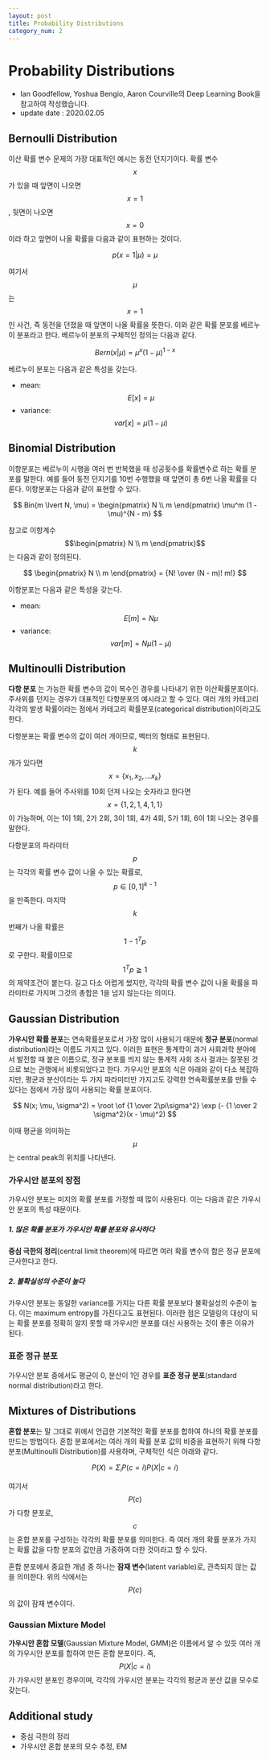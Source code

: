 ```yaml
---
layout: post
title: Probability Distributions
category_num: 2
---
```


# Probability Distributions

- Ian Goodfellow, Yoshua Bengio, Aaron Courville의 Deep Learning Book을 참고하여 작성했습니다.
- update date : 2020.02.05

## Bernoulli Distribution

이산 확률 변수 문제의 가장 대표적인 예시는 동전 던지기이다. 확률 변수 $$x$$가 있을 때 앞면이 나오면 $$x=1$$, 뒷면이 나오면 $$x = 0$$이라 하고 앞면이 나올 확률을 다음과 같이 표현하는 것이다.

$$
p(x = 1 \lvert \mu) = \mu
$$

여기서 $$\mu$$는 $$x = 1$$인 사건, 즉 동전을 던졌을 때 앞면이 나올 확률을 뜻한다. 이와 같은 확률 분포를 베르누이 분포라고 한다. 베르누이 분포의 구체적인 정의는 다음과 같다.

$$
Bern(x \lvert \mu) = \mu^x (1 - \mu)^{1-x}
$$

베르누이 분포는 다음과 같은 특성을 갖는다.

- mean: $$E[x] = \mu$$
- variance: $$var[x] = \mu (1-\mu)$$

## Binomial Distribution

이항분포는 베르누이 시행을 여러 번 반복했을 때 성공횟수를 확률변수로 하는 확률 분포를 말한다. 예를 들어 동전 던지기를 10번 수행했을 때 앞면이 총 6번 나올 확률을 다룬다. 이항분포는 다음과 같이 표현할 수 있다.

$$
Bin(m \lvert N, \mu) = \begin{pmatrix} N \\ m \end{pmatrix} \mu^m (1 - \mu)^{N - m}
$$

참고로 이항계수 $$\begin{pmatrix} N \\ m \end{pmatrix}$$는 다음과 같이 정의된다.

$$
\begin{pmatrix} N \\ m \end{pmatrix} = {N! \over (N - m)! m!}
$$

이항분포는 다음과 같은 특성을 갖는다.

- mean: $$E[m] = N\mu$$
- variance: $$var[m] = N\mu(1-\mu)$$

## Multinoulli Distribution

**다항 분포** 는 가능한 확률 변수의 값이 복수인 경우를 나타내기 위한 이산확률분포이다. 주사위를 던지는 경우가 대표적인 다항분포의 예시라고 할 수 있다. 여러 개의 카테고리 각각의 발생 확률이라는 점에서 카테고리 확률분포(categorical distribution)이라고도 한다.

다항분포는 확률 변수의 값이 여러 개이므로, 벡터의 형태로 표현된다. $$k$$개가 있다면 $$x = \{ x_1, x_2, ... x_k \}$$가 된다. 예를 들어 주사위를 10회 던져 나오는 숫자라고 한다면 $$x = \{ 1,2,1,4,1,1 \}$$이 가능하며, 이는 1이 1회, 2가 2회, 3이 1회, 4가 4회, 5가 1회, 6이 1회 나오는 경우를 말한다.

다항분포의 파라미터 $$p$$는 각각의 확률 변수 값이 나올 수 있는 확률로, $$p \in [0,1]^{k-1}$$을 만족한다. 마지막 $$k$$번째가 나올 확률은 $$1 - 1^T p$$로 구한다. 확률이므로 $$1^Tp \geqq 1 $$의 제약조건이 붙는다. 길고 다소 어렵게 썼지만, 각각의 확률 변수 값이 나올 확률을 파라미터로 가지며 그것의 총합은 1을 넘지 않는다는 의미다.

## Gaussian Distribution

**가우시안 확률 분포**는 연속확률분포로서 가장 많이 사용되기 때문에 **정규 분포**(normal distribution)라는 이름도 가지고 있다. 이러한 표현은 통계학이 과거 사회과학 분야에서 발전할 때 붙은 이름으로, 정규 분포를 띄지 않는 통계적 사회 조사 결과는 잘못된 것으로 보는 관행에서 비롯되었다고 한다. 가우시안 분포의 식은 아래와 같이 다소 복잡하지만, 평균과 분산이라는 두 가지 파라미터만 가지고도 강력한 연속확률분포를 만들 수 있다는 점에서 가장 많이 사용되는 확률 분포이다.

$$
N(x; \mu, \sigma^2) = \root \of {1 \over 2\pi\sigma^2} \exp (- {1 \over 2 \sigma^2}(x - \mu)^2)
$$

이때 평균을 의미하는 $$\mu$$는 central peak의 위치를 나타낸다.

### 가우시안 분포의 장점

가우시안 분포는 미지의 확률 분포를 가정할 때 많이 사용된다. 이는 다음과 같은 가우시안 분포의 특성 때문이다.

##### 1. 많은 확률 분포가 가우시안 확률 분포와 유사하다

**중심 극한의 정리**(central limit theorem)에 따르면 여러 확률 변수의 합은 정규 분포에 근사한다고 한다.

##### 2. 불확실성의 수준이 높다

가우시안 분포는 동일한 variance를 가지는 다른 확률 분포보다 불확실성의 수준이 높다. 이는 maximum entropy를 가진다고도 표현된다. 이러한 점은 모델링의 대상이 되는 확률 분포를 정확히 알지 못할 때 가우시안 분포를 대신 사용하는 것이 좋은 이유가 된다.

### 표준 정규 분포

가우시안 분포 중에서도 평균이 0, 분산이 1인 경우를 **표준 정규 분포**(standard normal distribution)라고 한다.

## Mixtures of Distributions

**혼합 분포**는 말 그대로 위에서 언급한 기본적인 확률 분포를 합하여 하나의 확률 분포를 만드는 방법이다. 혼합 분포에서는 여러 개의 확률 분포 값의 비중을 표현하기 위해 다항 분포(Multinoulli Distribution)를 사용하며, 구체적인 식은 아래와 같다.

$$
P(X) = \Sigma_i P(c = i)P(X \lvert c = i)
$$

여기서 $$P(c)$$가 다항 분포로, $$c$$는 혼합 분포를 구성하는 각각의 확률 분포를 의미한다. 즉 여러 개의 확률 분포가 가지는 확률 값을 다항 분포의 값만큼 가중하여 더한 것이라고 할 수 있다.

혼합 분포에서 중요한 개념 중 하나는 **잠재 변수**(latent variable)로, 관측되지 않는 값을 의미한다. 위의 식에서는 $$P(c)$$의 값이 잠재 변수이다.

### Gaussian Mixture Model

**가우시안 혼합 모델**(Gaussian Mixture Model, GMM)은 이름에서 알 수 있듯 여러 개의 가우시안 분포를 합하여 만든 혼합 분포이다. 즉, $$P(X \lvert c = i)$$가 가우시안 분포인 경우이며, 각각의 가우시안 분포는 각각의 평균과 분산 값을 모수로 갖는다.

## Additional study

- 중심 극한의 정리
- 가우시안 혼합 분포의 모수 추정, EM
